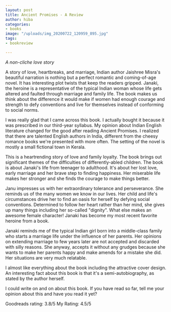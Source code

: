 ```yaml
---
layout: post
title: Ancient Promises - A Review
author: hiba
categories:
- books
image: "/uploads/img_20200722_120959_895.jpg"
tags:
- bookreview

---
```

_A non-cliche love story_

A story of love, heartbreaks, and marriage, Indian author Jaishree Misra's beautiful narration is nothing but a perfect romantic and coming-of-age novel. It has interesting plot twists that keep the readers gripped. Janaki, the heroine is a representative of the typical Indian woman whose life gets altered and faulted through marriage and family life. The book makes us think about the difference it would make if women had enough courage and strength to defy conventions and live for themselves instead of conforming to social norms.

I was really glad that I came across this book. I actually bought it because it was prescribed in our third-year syllabus. My opinion about Indian English literature changed for the good after reading Ancient Promises. I realized that there are talented English authors in India, different from the cheesy romance books we're presented with more often. The setting of the novel is mostly a small fictional town in Kerala.

This is a heartrending story of love and family loyalty. The book brings out significant themes of the difficulties of differently-abled children. The book is about Janaki's life from teenager to adulthood. It's about her lost love, early marriage and her brave step to finding happiness. Her miserable life makes her stronger and she finds the courage to make things better.

Janu impresses us with her extraordinary tolerance and perseverance. She reminds us of the many women we know in our lives. Her child and life's circumstances drive her to find an oasis for herself by defying social conventions. Determined to follow her heart rather than her mind, she gives up many things including her so-called "dignity". What else makes an awesome female character! Janaki has become my most recent favorite heroine from a book.

Janaki reminds me of the typical Indian girl born into a middle-class family who starts a marriage life under the influence of her parents. Her opinions on extending marriage to few years later are not accepted and discarded with silly reasons. She anyway, accepts it without any grudges because she wants to make her parents happy and make amends for a mistake she did. Her situations are very much relatable. 

I almost like everything about the book including the attractive cover design. An interesting fact about this book is that it's a semi-autobiography, as stated by the author herself.

I could write on and on about this book. If you have read so far, tell me your opinion about this and have you read it yet?

Goodreads rating: 3.8/5        My Rating: 4.5/5